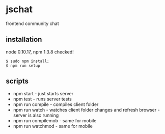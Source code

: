 jschat
======

frontend community chat

## installation
node 0.10.17, npm 1.3.8 checked!

```
$ sudo npm install;
$ npm run setup
```

## scripts

* npm start - just starts server
* npm test - runs server tests
* npm run compile - compiles client folder
* npm run watch - watches client folder changes and refresh browser - server is also running
* npm run compilemob - same for mobile
* npm run watchmod - same for mobile
